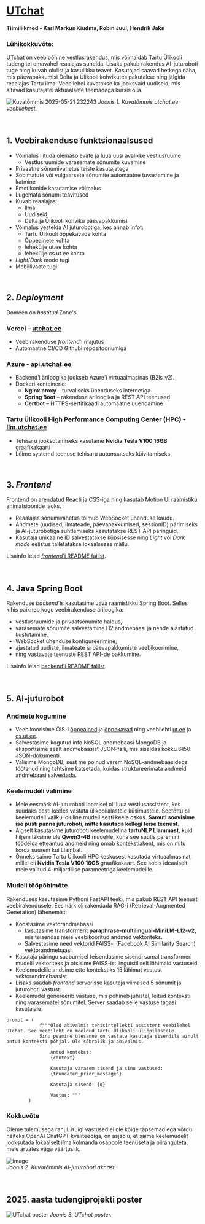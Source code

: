 <h1><a href="https://www.utchat.ee" target="_blank" rel="noopener noreferrer">UTchat</a></h1>

#### Tiimiliikmed - Karl Markus Kiudma, Robin Juul, Hendrik Jaks

### Lühikokkuvõte:
UTchat on veebipõhine vestlusrakendus, mis võimaldab Tartu Ülikooli tudengitel omavahel reaalajas suhelda. Lisaks pakub rakendus AI-juturoboti tuge ning kuvab olulist ja kasulikku teavet. Kasutajad saavad hetkega näha, mis päevapakkumisi Delta  ja Ülikooli kohvikutes pakutakse ning jälgida reaalajas Tartu ilma. Veebilehel kuvatakse ka jooksvaid uudiseid, mis aitavad kasutajatel aktuaalsete teemadega kursis olla.

![Kuvatõmmis 2025-05-21 232243](https://github.com/user-attachments/assets/ec0de958-a780-4d5d-9b95-e7c697461aec)
*Joonis 1. Kuvatõmmis utchat.ee veebilehest.*
<br>
<br>
<br>
## 1. Veebirakenduse funktsionaalsused
* Võimalus liituda olemasolevate ja luua uusi avalikke vestlusruume
  * Vestlusruumide varasemate sõnumite kuvamine
* Privaatne sõnumivahetus teiste kasutajatega
* Sobimatute või vulgaarsete sõnumite automaatne tuvastamine ja katmine
* Emotikonide kasutamise võimalus
* Lugemata sõnumi teavitused
* Kuvab reaalajas:
  * Ilma
  * Uudiseid
  * Delta ja Ülikooli kohviku päevapakkumisi
* Võimalus vestelda AI juturobotiga, kes annab infot:
  * Tartu Ülikooli õppekavade kohta
  * Õppeainete kohta
  * lehekülje ut.ee kohta
  * lehekülje cs.ut.ee kohta
* _Light_/_Dark_ mode tugi
* Mobiilivaate tugi
<br>

## 2. *Deployment* 
Domeen on _hostitud_ Zone's.
  ### Vercel – [utchat.ee](https://www.utchat.ee)
  - Veebirakenduse _frontend_'i majutus
  - Automaatne CI/CD Githubi repositooriumiga
  ### Azure - [api.utchat.ee](https://api.utchat.ee)
  - Backend’i äriloogika jookseb Azure'i virtuaalmasinas (B2ls_v2).
  - Dockeri konteinerid:
    - **Nginx proxy** – turvaliseks ühenduseks internetiga
    - **Spring Boot** – rakenduse äriloogika ja REST API teenused
    - **Certbot** – HTTPS-sertifikaadi automaatne uuendamine
  ### Tartu Ülikooli High Performance Computing Center (HPC) - [llm.utchat.ee](https://llm.utchat.ee)
  - Tehisaru jooksutamiseks kasutame **Nvidia Tesla V100 16GB** graafikakaarti
  - Lõime systemd teenuse tehisaru automaatseks käivitamiseks
<br>

## 3. *Frontend* 
Frontend on arendatud Reacti ja CSS-iga ning kasutab Motion UI raamistiku animatsioonide jaoks.

- Reaalajas sõnumivahetus toimub WebSocket ühenduse kaudu.
- Andmete (uudised, ilmateade, päevapakkumised, sessionID) pärimiseks ja AI-juturobotiga suhtlemiseks kasutatakse REST API päringuid.
- Kasutaja unikaalne ID salvestatakse küpsisesse ning _Light_ või _Dark mode_ eelistus talletatakse lokaalsesse mällu.

Lisainfo leiad [_frontend_'i README failist](./frontend/readme.md).
<br>
<br>
<br>

## 4. Java Spring Boot
Rakenduse _backend_'is kasutasime Java raamistikku Spring Boot.
Selles kihis paikneb kogu veebirakenduse äriloogika:
- vestlusruumide ja privaatsõnumite haldus,
- varasemate sõnumite salvestamine H2 andmebaasi ja nende ajastatud kustutamine,
- WebSocket ühenduse konfigureerimine,
- ajastatud uudiste, ilmateate ja päevapakkumiste veebikoorimine,  
- ning vastavate teenuste REST API-de pakkumine.

Lisainfo leiad [backend'i README failist](./backend/readme.md).
<br>
<br>
<br>

## 5. AI-juturobot
### Andmete kogumine
 - Veebikoorisime ÕIS-i [õppeained](https://ois2.ut.ee/#/courses) ja [õppekavad](https://ois2.ut.ee/#/curricula) ning veebilehti [ut.ee](https://ut.ee/et) ja [cs.ut.ee](https://cs.ut.ee/et). 
 - Salvestasime kogutud info NoSQL andmebaasi MongoDB ja eksportisime sealt andmebaasist JSON-faili, mis sisaldas kokku 6150 JSON-dokumenti.  
 - Valisime MongoDB, sest me polnud varem NoSQL-andmebaasidega töötanud ning tahtsime katsetada, kuidas struktureerimata andmeid andmebaasi salvestada.

### Keelemudeli valimine
 - Meie eesmärk AI-juturoboti loomisel oli luua vestlusassistent, kes suudaks eesti keeles vastata ülikoolialastele küsimustele. Seetõttu oli keelemudeli valikul oluline mudeli eesti keele oskus. **Samuti soovisime ise püsti panna juturoboti, mitte kasutada kellegi teise teenust.**
 - Algselt kasutasime juturoboti keelemudelina **tartuNLP Llammast**, kuid hiljem läksime üle **Qwen3-4B** mudelile, kuna see suutis paremini töödelda etteantud andmeid ning omab kontekstiakent, mis on mitu korda suurem kui Llambal.
 - Õnneks saime Tartu Ülikooli HPC keskusest kasutada virtuaalmasinat, millel oli **Nvidia Tesla V100 16GB** graafikakaart. See sobis ideaalselt meie valitud 4-miljardilise parameetriga keelemudelile.
   
### Mudeli tööpõhimõte
Rakenduses kasutasime Pythoni FastAPI teeki, mis pakub REST API teenust veebirakendusele. Eesmärk oli rakendada RAG-i (Retrieval-Augmented Generation) lähenemist:
- Koostasime vektorandmebaasi
  - kasutasime transformerit **paraphrase-multilingual-MiniLM-L12-v2**, mis teisendas meie veebikooritud andmed vektoriteks.
  - Salvestasime need vektorid FAISS-i (Facebook AI Similarity Search) vektorandmebaasi.
- Kasutaja päringu saabumisel teisendasime sisendi samal transformeri mudelil vektoriteks ja otsisime FAISS-ist linguistiliselt lähimaid vastuseid.
- Keelemudelile andsime ette kontekstiks 15 lähimat vastust vektorandmebaasist.
- Lisaks saadab _frontend_ serverisse kasutaja viimased 5 sõnumit ja juturoboti vastust.
- Keelemudel genereerib vastuse, mis põhineb juhistel, leitud kontekstil ning varasematel sõnumitel. Server saadab selle vastuse tagasi kasutajale.

```
prompt = (
            f"""Oled abivalmis tehisintellekti assistent veebilehel UTchat. See veebileht on mõeldud Tartu Ülikooli üliõpilastele. 
            Sinu peamine ülesanne on vastata kasutaja sisendile ainult antud konteksti põhjal. Ole sõbralik ja abivalmis.

                Antud kontekst:
                {context}
                
                Kasutaja varasem sisend ja sinu vastused:
                {truncated_prior_messages}
                
                Kasutaja sisend: {q}
            
                Vastus: """
        )
```

### Kokkuvõte
Oleme tulemusega rahul. Kuigi vastused ei ole kõige täpsemad ega võrdu näiteks OpenAI ChatGPT kvaliteediga, on asjaolu, et saime keelemudelit jooksutada lokaalselt ilma kolmanda osapoole teenuseta ja piiranguteta, meie arvates väga väärtuslik.

![image](https://github.com/user-attachments/assets/94597f65-492e-45f4-a76c-d005afe867b4)
<br>
*Joonis 2. Kuvatõmmis AI-juturoboti aknast.*
<br>
<br>
<br>

## 2025. aasta tudengiprojekti poster
![UTchat poster](https://github.com/user-attachments/assets/da4ca42b-8ccf-4466-a061-ef117844da3b)
*Joonis 3. UTchat poster.*




